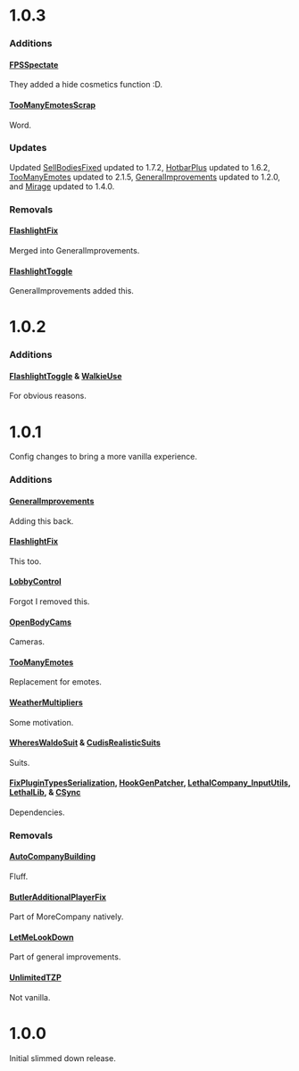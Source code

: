 # 1.0.3

### Additions

#### [FPSSpectate](https://thunderstore.io/c/lethal-company/p/DeathWrench/FPSSpectate/)

They added a hide cosmetics function :D.

#### [TooManyEmotesScrap](https://thunderstore.io/c/lethal-company/p/FlipMods/TooManyEmotesScrap/)

Word.

### Updates

Updated [SellBodiesFixed](https://thunderstore.io/c/lethal-company/p/Entity378/SellBodiesFixed/) updated to 1.7.2, [HotbarPlus](https://thunderstore.io/c/lethal-company/p/FlipMods/HotbarPlus/) updated to 1.6.2, [TooManyEmotes](https://thunderstore.io/c/lethal-company/p/FlipMods/TooManyEmotes/) updated to 2.1.5, [GeneralImprovements](https://thunderstore.io/c/lethal-company/p/ShaosilGaming/GeneralImprovements/) updated to 1.2.0, and [Mirage](https://thunderstore.io/c/lethal-company/p/qwbarch/Mirage/) updated to 1.4.0.

### Removals

#### [FlashlightFix](https://thunderstore.io/c/lethal-company/p/ShaosilGaming/FlashlightFix/)

Merged into GeneralImprovements.

#### [FlashlightToggle](https://thunderstore.io/c/lethal-company/p/Renegades/FlashlightToggle/)

GeneralImprovements added this.

# 1.0.2

### Additions

#### [FlashlightToggle](https://thunderstore.io/c/lethal-company/p/Renegades/FlashlightToggle/) & [WalkieUse](https://thunderstore.io/c/lethal-company/p/Renegades/WalkieUse/)

For obvious reasons.

# 1.0.1

Config changes to bring a more vanilla experience.

### Additions

#### [GeneralImprovements](https://thunderstore.io/c/lethal-company/p/ShaosilGaming/GeneralImprovements/)

Adding this back.

#### [FlashlightFix](https://thunderstore.io/c/lethal-company/p/ShaosilGaming/FlashlightFix/)

This too.

#### [LobbyControl](https://thunderstore.io/c/lethal-company/p/mattymatty/LobbyControl/)

Forgot I removed this.

#### [OpenBodyCams](https://thunderstore.io/c/lethal-company/p/Zaggy1024/OpenBodyCams/)

Cameras.

#### [TooManyEmotes](https://thunderstore.io/c/lethal-company/p/FlipMods/TooManyEmotes/)

Replacement for emotes.

#### [WeatherMultipliers](https://thunderstore.io/c/lethal-company/p/Blorb/WeatherMultipliers/)

Some motivation.

#### [WheresWaldoSuit](https://thunderstore.io/c/lethal-company/p/ViViKo/WheresWaldoSuit/) & [CudisRealisticSuits](https://thunderstore.io/c/lethal-company/p/kidcudilovers/CudisRealisticSuits/)

Suits.

#### [FixPluginTypesSerialization](https://thunderstore.io/c/lethal-company/p/Evaisa/FixPluginTypesSerialization/), [HookGenPatcher](https://thunderstore.io/c/lethal-company/p/Evaisa/HookGenPatcher/), [LethalCompany_InputUtils](https://thunderstore.io/c/lethal-company/p/Rune580/LethalCompany_InputUtils/), [LethalLib](https://thunderstore.io/c/lethal-company/p/Evaisa/LethalLib/), & [CSync](https://thunderstore.io/c/lethal-company/p/Sigurd/CSync/)

Dependencies.

### Removals

#### [AutoCompanyBuilding](https://thunderstore.io/c/lethal-company/p/La_chips/AutoCompanyBuilding/)

Fluff.

#### [ButlerAdditionalPlayerFix](https://thunderstore.io/c/lethal-company/p/Dev1A3/ButlerAdditionalPlayerFix/)

Part of MoreCompany natively.

#### [LetMeLookDown](https://thunderstore.io/c/lethal-company/p/FlipMods/LetMeLookDown/)

Part of general improvements.

#### [UnlimitedTZP](https://thunderstore.io/c/lethal-company/p/ATK/UnlimitedTZP/)

Not vanilla.

# 1.0.0

Initial slimmed down release.